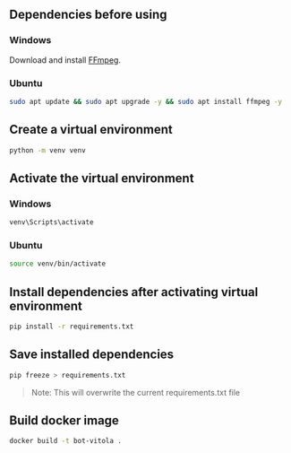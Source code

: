 ## Dependencies before using

### Windows

Download and install [FFmpeg](https://ffmpeg.org/download.html).

### Ubuntu

```bash
sudo apt update && sudo apt upgrade -y && sudo apt install ffmpeg -y
```

## Create a virtual environment

```bash
python -m venv venv
```

## Activate the virtual environment

### Windows

```bash
venv\Scripts\activate
```

### Ubuntu

```bash
source venv/bin/activate
```

## Install dependencies after activating virtual environment

```bash
pip install -r requirements.txt
```

## Save installed dependencies

```bash
pip freeze > requirements.txt
```

> Note: This will overwrite the current requirements.txt file


## Build docker image

```bash
docker build -t bot-vitola .
```